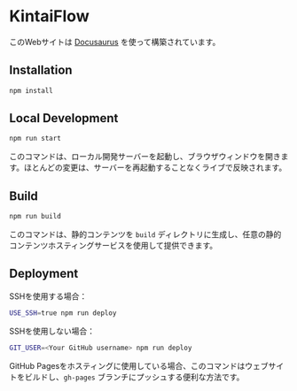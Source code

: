# KintaiFlow

このWebサイトは [Docusaurus](https://docusaurus.io/) を使って構築されています。

## Installation

```bash
npm install
```

## Local Development

```bash
npm run start
```

このコマンドは、ローカル開発サーバーを起動し、ブラウザウィンドウを開きます。ほとんどの変更は、サーバーを再起動することなくライブで反映されます。

## Build

```bash
npm run build
```

このコマンドは、静的コンテンツを `build` ディレクトリに生成し、任意の静的コンテンツホスティングサービスを使用して提供できます。

## Deployment

SSHを使用する場合：

```bash
USE_SSH=true npm run deploy
```

SSHを使用しない場合：

```bash
GIT_USER=<Your GitHub username> npm run deploy
```

GitHub Pagesをホスティングに使用している場合、このコマンドはウェブサイトをビルドし、`gh-pages` ブランチにプッシュする便利な方法です。
